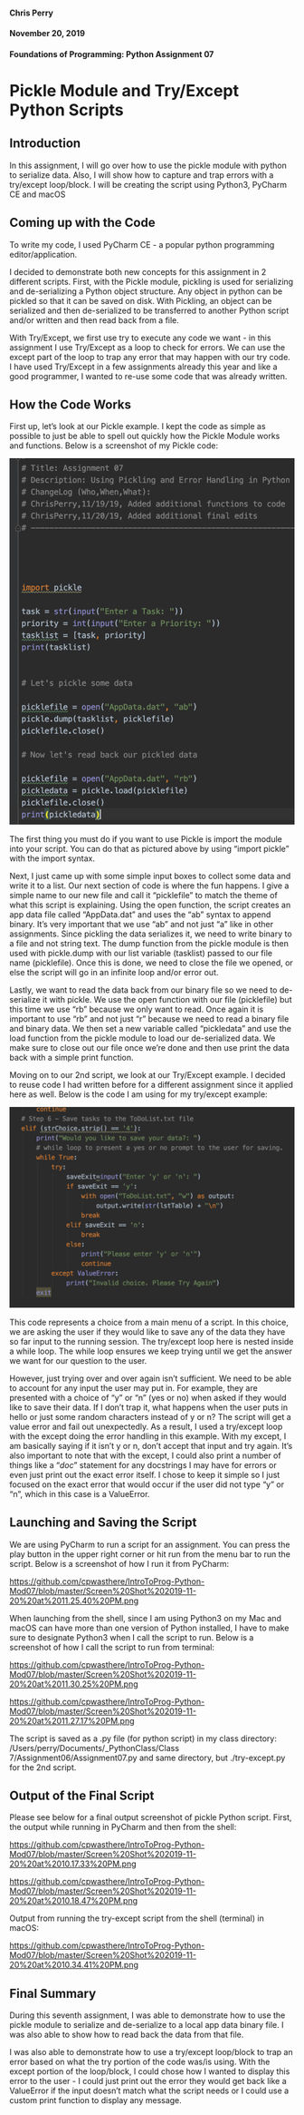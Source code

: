 #### Chris Perry
#### November 20, 2019
#### Foundations of Programming: Python Assignment 07


#                  Pickle Module and Try/Except Python Scripts





## Introduction

In this assignment, I will go over how to use the pickle module with python to serialize data. Also, I will show how to capture and trap errors with a try/except loop/block. I will be creating the script using Python3, PyCharm CE and macOS




## Coming up with the Code

To write my code, I used PyCharm CE - a popular python programming editor/application.

I decided to demonstrate both new concepts for this assignment in 2 different scripts. First, with the Pickle module, pickling is used for serializing and de-serializing a Python object structure. Any object in python can be pickled so that it can be saved on disk. With Pickling, an object can be serialized and then de-serialized to be transferred to another Python script and/or written and then read back from a file.

With Try/Except, we first use try to execute any code we want - in this assignment I use Try/Except as a loop to check for errors. We can use the except part of the loop to trap any error that may happen with our try code. I have used Try/Except in a few assignments already this year and like a good programmer, I wanted to re-use some code that was already written.




## How the Code Works

First up, let’s look at our Pickle example. I kept the code as simple as possible to just be able to spell out quickly how the Pickle Module works and functions. Below is a screenshot of my Pickle code:

![screen1](https://github.com/cpwasthere/IntroToProg-Python-Mod07/blob/master/Screen%20Shot%202019-11-20%20at%2010.16.08%20PM.png)

The first thing you must do if you want to use Pickle is import the module into your script. You can do that as pictured above by using “import pickle” with the import syntax.

Next, I just came up with some simple input boxes to collect some data and write it to a list. Our next section of code is where the fun happens. I give a simple name to our new file and call it “picklefile” to match the theme of what this script is explaining. Using the open function, the script creates an app data file called “AppData.dat” and uses the “ab” syntax to append binary. It’s very important that we use “ab” and not just “a” like in other assignments.  Since pickling the data serializes it, we need to write binary to a file and not string text. The dump function from the pickle module is then used with pickle.dump with our list variable (tasklist) passed to our file name (picklefile). Once this is done, we need to close the file we opened, or else the script will go in an infinite loop and/or error out.

Lastly, we want to read the data back from our binary file so we need to de-serialize it with pickle. We use the open function with our file (picklefile) but this time we use “rb” because we only want to read. Once again it is important to use “rb” and not just “r” because we need to read a binary file and binary data. We then set a new variable called “pickledata” and use the load function from the pickle module to load our de-serialized data. We make sure to close out our file once we’re done and then use print the data back with a simple print function.

Moving on to our 2nd script, we look at our Try/Except example. I decided to reuse code I had written before for a different assignment since it applied here as well. Below is the code I am using for my try/except example:

![screen2](https://github.com/cpwasthere/IntroToProg-Python-Mod07/blob/master/Screen%20Shot%202019-11-20%20at%2010.36.44%20PM.png)


This code represents a choice from a main menu of a script. In this choice, we are asking the user if they would like to save any of the data they have so far input to the running session. The try/except loop here is nested inside a while loop. The while loop ensures we keep trying until we get the answer we want for our question to the user.

However, just trying over and over again isn’t sufficient. We need to be able to account for any input the user may put in. For example, they are presented with a choice of “y” or “n” (yes or no) when asked if they would like to save their data. If I don’t trap it, what happens when the user puts in hello or just some random characters instead of y or n? The script will get a value error and fail out unexpectedly. As a result, I used a try/except loop with the except doing the error handling in this example. With my except, I am basically saying if it isn’t y or n, don’t accept that input and try again. It’s also important to note that with the except, I could also print a number of things like a “_doc_” statement for any docstrings I may have for errors or even just print out the exact error itself. I chose to keep it simple so I just focused on the exact error that would occur if the user did not type “y” or “n”, which in this case is a ValueError.




## Launching and Saving the Script



We are using PyCharm to run a script for an assignment. You can press the play button in the upper right corner or hit run from the menu bar to run the script. Below is a screenshot of how I run it from PyCharm:

https://github.com/cpwasthere/IntroToProg-Python-Mod07/blob/master/Screen%20Shot%202019-11-20%20at%2011.25.40%20PM.png

When launching from the shell, since I am using Python3 on my Mac and macOS can have more than one version of Python installed, I have to make sure to designate Python3 when I call the script to run.  Below is a screenshot of how I call the script to run from terminal:


https://github.com/cpwasthere/IntroToProg-Python-Mod07/blob/master/Screen%20Shot%202019-11-20%20at%2011.30.25%20PM.png

https://github.com/cpwasthere/IntroToProg-Python-Mod07/blob/master/Screen%20Shot%202019-11-20%20at%2011.27.17%20PM.png


The script is saved as a .py file (for python script) in my class directory: /Users/perry/Documents/_PythonClass/Class 7/Assignment06/Assignment07.py and same directory, but ./try-except.py for the 2nd script.


## Output of the Final Script


Please see below for a final output screenshot of pickle Python script. First, the output while running in PyCharm and then from the shell:


https://github.com/cpwasthere/IntroToProg-Python-Mod07/blob/master/Screen%20Shot%202019-11-20%20at%2010.17.33%20PM.png

https://github.com/cpwasthere/IntroToProg-Python-Mod07/blob/master/Screen%20Shot%202019-11-20%20at%2010.18.47%20PM.png



Output from running the try-except script from the shell (terminal) in macOS:


https://github.com/cpwasthere/IntroToProg-Python-Mod07/blob/master/Screen%20Shot%202019-11-20%20at%2010.34.41%20PM.png



## Final Summary


During this seventh assignment, I was able to demonstrate how to use the pickle module to serialize and de-serialize to a local app data binary file. I was also able to show how to read back the data from that file.

I was also able to demonstrate how to use a try/except loop/block to trap an error based on what the try portion of the code was/is using. With the except portion of the loop/block, I could chose how I wanted to display this error to the user - I could just print out the error they would get back like a ValueError if the input doesn’t match what the script needs or I could use a custom print function to display any message.
